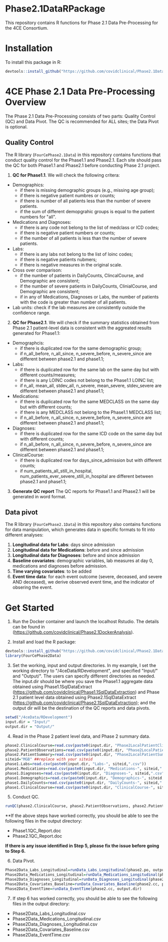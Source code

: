 # Phase2.1DataRPackage
This repository contains R functions for Phase 2.1 Data Pre-Processing for the 4CE Consortium.

# Installation

To install this package in R:

``` R
devtools::install_github("https://github.com/covidclinical/Phase2.1DataRPackage", subdir="FourCePhase2.1Data", upgrade=FALSE)
```

# 4CE Phase 2.1 Data Pre-Processing Overview

The Phase 2.1 Data Pre-Processing consists of two parts: Quality Control (QC) and Data Pivot. The QC is recommended for ALL sites; the Data Pivot is optional. 


## Quality Control 

The R library (`FourCePhase2.1Data`) in this repository contains functions that conduct quality control for the Phase1.1 and Phase2.1. Each site should pass the QC for both Phase1.1 and Phase2.1 before conducting Phase 2.1 project. 

1. **QC for Phase1.1**. We will check the following critera: 
+ Demographics:  
  + if there is missing demographic groups (e.g., missing age group); 
  + if there is negative patient numbres or counts; 
  + if there is number of all patients less than the number of severe patients. 
  + if the sum of different demopgrahic groups is equal to the patient numbers for "all". 
+ Medications and Diagnoses:
  + if there is any code not belong to the list of medclass or ICD codes; 
  + if there is negative patient numbers or counts; 
  + if the number of all patients is less than the number of severe patients.
+ Labs: 
  + if there is any labs not belong to the list of loinc codes;
  + if there is negative patients nubmers; 
  + if there is negative measures in the original scale.
+ Cross over comparison: 
  + if the number of patients in DailyCounts, ClincalCourse, and Demographic are consistent; 
  + if the number of severe patients in DailyCounts, ClinialCourse, and Demographic are consistent;
  + if in any of Medications, Diagnoses or Labs, the number of patients with the code is greater than number of all patients. 
+ Lab units: check if the lab measures are consistently outside the confidence range.

2. **QC for Phase2.1**. We will check if the summary statistics obtained from Phase 2.1 patient-level data is consistent with the aggreated results generated for Phase1.1:
+ Demographcis:
  + if there is duplicated row for the same demographic group;
  + if n_all_before, n_all_since, n_severe_before, n_severe_since are different between phase2.1 and phase1.1;
+ Labs:
  + if there is duplicated row for the same lab on the same day but with different counts/measures;
  + if there is any LOINC codes not belong to the Phase1.1 LOINC list;
  + if n_all, mean_all, stdev_all, n_severe, mean_severe, stdev_severe are different between phase2.1 and phase1.1;
+ Medications:
  + if there is duplicated row for the same MEDCLASS on the same day but with different counts;
  + if there is any MEDCLASS not belong to the Phase1.1 MEDCLASS list;
  + if n_all_before, n_all_since, n_severe_before, n_severe_since are different between phase2.1 and phase1.1;
+ Diagnoses:
  + if there is duplicated row for the same ICD code on the same day but with different counts;
  + if n_all_before, n_all_since, n_severe_before, n_severe_since are different between phase2.1 and phase1.1; 
+ ClinicalCourse:
  + if there is duplicated row for days_since_admission but with different counts;
  + if num_patients_all_still_in_hospital, num_patients_ever_severe_still_in_hospital are different between phase2.1 and phase1.1; 
  
3. **Generate QC report**
The QC reports for Phase1.1 and Phase2.1 will be generated in word format. 


## Data pivot 

The R library (`FourCePhase2.1Data`) in this repository also contains functions for data manipulation, which generates data in specific formats to fit into different analyses:  
1. **Longitudinal data for Labs**: days since admission 
2. **Longitudinal data for Medications**: before and since admission 
3. **Longitudinal data for Diagnoses**: before and since admission 
4. **Baseline covariates**: demographic variables, lab measures at day 0, medications and diagnoses before admission. 
5. **Time varying covariates**: to be added
6. **Event time data**: for each event outcome (severe, deceased, and severe AND deceased), we derive observed event time, and the indicator of obsering the event. 

# Get Started

1. Run the Docker container and launch the localhost Rstudio. The details can be found in (https://github.com/covidclinical/Phase2.1DockerAnalysis).


2. Install and load the R package:

``` R
devtools::install_github("https://github.com/covidclinical/Phase2.1DataRPackage", subdir="FourCePhase2.1Data", upgrade=FALSE)
library(FourCePhase2Data)
```
3. Set the working, input and output directories. In my example, I set the working directory to "/4ceData/RDevelopment", and specified "Input/" and "Output/". The users can specify different directories as needed. The input.dir should be where you save the Phase1.1 aggregate data obtained using Phase1.1SqlDataExtract  (https://github.com/covidclinical/Phase1.1SqlDataExtraction) and Phase 2.1 patient level data obtained using Phase2.1SqlDataExtract (https://github.com/covidclinical/Phase2.1SqlDataExtraction); and the output dir will be the destination of the QC reports and data pivots. 

``` R
setwd("/4ceData/RDevelopment")
input.dir = "Input/" 
output.dir = "Output/" 
```

4. Read in the Phase 2 patient level data, and Phase 2 summary data. 
``` R
phase2.ClinicalCourse=read.csv(paste0(input.dir, "Phase2LocalPatientClinicalCourse.csv"))
phase2.PatientObservations=read.csv(paste0(input.dir, "Phase2LocalPatientObservations.csv"))
phase2.PatientSummary=read.csv(paste0(input.dir, "Phase2LocalPatientSummary.csv"))
siteid="MGB" ##replace with your siteid
phase1.Labs=read.csv(paste0(input.dir, "Labs-", siteid,".csv"))
phase1.Medications=read.csv(paste0(input.dir, "Medications-", siteid,".csv"))
phase1.Diagnoses=read.csv(paste0(input.dir, "Diagnoses-", siteid,".csv"))
phase1.Demographics=read.csv(paste0(input.dir, "Demographics-", siteid,".csv"))
phase1.DailyCounts=read.csv(paste0(input.dir, "DailyCounts-", siteid,".csv"))
phase1.ClinicalCourse=read.csv(paste0(input.dir, "ClinicalCourse-", siteid,".csv"))

```

5. Conduct QC. 
``` R
runQC(phase2.ClinicalCourse, phase2.PatientObservations, phase2.PatientSummary, phase1.Labs, phase1.Medications, phase1.Diagnoses, phase1.ClinicalCourse, output.dir)

```
**If the above steps have worked correctly, you should be able to see the following files in the output directory:

+ Phase1.1QC_Report.doc
+ Phase2.1QC_Report.doc

**If there is any issue identified in Step 5, please fix the issue before going to Step 6.**

6. Data Pivot.
``` R
Phase2Data_Labs_Longitudinal=runData_Labs_Longitudinal(phase2.po, output.dir)
Phase2Data_Medications_Longitudinal=runData_Medications_Longitudinal(phase2.po, output.dir)
Phase2Data_Diagnoses_Longitudinal=runData_Diagnoses_Longitudinal(phase2.po, output.dir)
Phase2Data_Covariates_Baseline=runData_Covariates_Baseline(phase2.cc, phase2.po, phase2.ps, output.dir)
Phase2Data_EventTime=runData_EventTime(phase2.cc, output.dir)
```

7. If step 6 has worked correctly, you should be able to see the following files in the output directory:

+ Phase2Data_Labs_Longitudinal.csv
+ Phase2Data_Medications_Longitudinal.csv
+ Phase2Data_Diagnoses_Longitudinal.csv
+ Phase2Data_Covariates_Baseline.csv
+ Phase2Data_EventTime.csv




